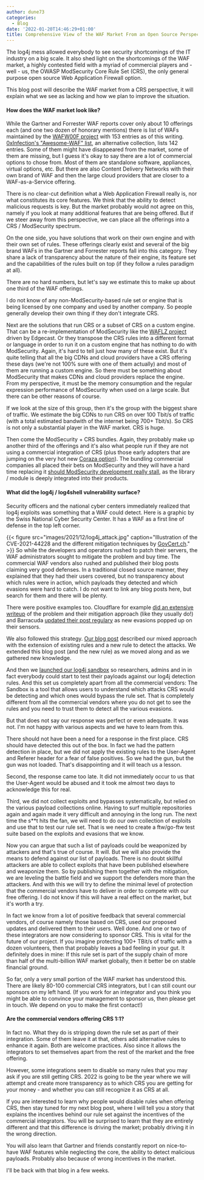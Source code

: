 ```yaml
---
author: dune73
categories:
  - Blog
date: '2022-01-20T14:46:29+01:00'
title: Comprehensive View of the WAF Market From an Open Source Perspective
---
```



The log4j mess allowed everybody to see security shortcomings of the IT industry on a big scale. It also shed light on the shortcomings of the WAF market, a highly contested field with a myriad of commercial players and - well - us, the OWASP ModSecurity Core Rule Set (CRS), the only general purpose open source Web Application Firewall option.

This blog post will describe the WAF market from a CRS perspective, it will explain what we see as lacking and how we plan to improve the situation.

#### How does the WAF market look like?

While the Gartner and Forrester WAF reports cover only about 10 offerings each (and one two dozen of honorary mentions) there is list of WAFs maintained by the [WAFW00F project](https://github.com/EnableSecurity/wafw00f) with 153 entries as of this writing. [0xInfection's "Awesome-WAF" list](https://github.com/0xInfection/Awesome-WAF), an alternative collection, lists 142 entries. Some of them might have disappeared from the market, some of them are missing, but I guess it's okay to say there are a lot of commercial options to chose from. Most of them are standalone software, appliances, virtual options, etc. But there are also Content Delivery Networks with their own brand of WAF and then the large cloud providers that are closer to a WAF-as-a-Service offering.

There is no clear-cut definition what a Web Application Firewall really is, nor what constitutes its core features. We think that the ability to detect malicious requests is key. But the market probably would not agree on this, namely if you look at many additional features that are being offered. But if we steer away from this perspective, we can place all the offerings into a CRS / ModSecurity spectrum.

On the one side, you have solutions that work on their own engine and with their own set of rules. These offerings clearly exist and several of the big brand WAFs in the Gartner and Forrester reports fall into this category. They share a lack of transparency about the nature of their engine, its feature set and the capabilities of the rules built on top (if they follow a rules paradigm at all).

There are no hard numbers, but let's say we estimate this to make up about one third of the WAF offerings.

I do not know of any non-ModSecurity-based rule set or engine that is being licensed by one company and used by another company. So people generally develop their own thing if they don't integrate CRS.

Next are the solutions that run CRS or a subset of CRS on a custom engine. That can be a re-implementation of ModSecurity like the [WAFLZ project](https://github.com/EdgeCast/waflz) driven by Edgecast. Or they transpose the CRS rules into a different format or language in order to run it on a custom engine that has nothing to do with ModSecurity. Again, it's hard to tell just how many of these exist. But it's quite telling that all the big CDNs and cloud providers have a CRS offering these days (we're not 100% sure with one of them actually) and most of them are running a custom engine. So there must be something about ModSecurity that makes CDNs and cloud providers replace the engine. From my perspective, it must be the memory consumption and the regular expression performance of ModSecurity when used on a large scale. But there can be other reasons of course.

If we look at the size of this group, then it's the group with the biggest share of traffic. We estimate the big CDNs to run CRS on over 100 Tbit/s of traffic (with a total estimated bandwith of the internet being 700+ Tbit/s). So CRS is not only a substantial player in the WAF market. CRS is huge.

Then come the ModSecurity + CRS bundles. Again, they probably make up another third of the offerings and it's also what people run if they are not using a commercial integration of CRS (plus those early adopters that are jumping on the very hot new [Coraza option](https://coraza.io/)). The bundling commercial companies all placed their bets on ModSecurity and they will have a hard time replacing it [should ModSecurity development really stall](https://coreruleset.org/20211222/talking-about-modsecurity-and-the-new-coraza-waf/), as the library / module is deeply integrated into their products.

#### What did the log4j / log4shell vulnerability surface?

Security officers and the national cyber centers immediately realized that log4j exploits was something that a WAF could detect. Here is a graphic by the Swiss National Cyber Security Center. It has a WAF as a first line of defense in the top left corner.

{{< figure src="images/2021/12/log4j_attack.jpg" caption="Illustration of the CVE-2021-44228 and the different mitigation techniques by [GovCert.ch](https://www.govcert.ch/blog/zero-day-exploit-targeting-popular-java-library-log4j/)." >}}
So while the developers and operators rushed to patch their servers, the WAF administrators sought to mitigate the problem and buy time. The commercial WAF vendors also rushed and published their blog posts claiming very good defenses. In a traditional closed source manner, they explained that they had their users covered, but no transparency about which rules were in action, which payloads they detected and which evasions were hard to catch. I do not want to link any blog posts here, but search for them and there will be plenty.

There were positive examples too. Cloudflare for example [did an extensive writeup](https://blog.cloudflare.com/tag/log4shell/) of the problem and their mitigation approach (like they usually do!) and Barracuda [updated their post regulary](https://campus.barracuda.com/product/WAAS/doc/96024380/apache-log4j-critical-vulnerability-cve-2021-44228/) as new evasions popped up on their sensors.

We also followed this strategy. [Our blog post](https://coreruleset.org/20211213/crs-and-log4j-log4shell-cve-2021-44228/) described our mixed approach with the extension of existing rules and a new rule to detect the attacks. We extended this blog post (and the new rule) as we moved along and as we gathered new knowledge.

And then we [launched our log4j sandbox](https://coreruleset.org/20211216/public-hunt-for-log4j-log4shell-evasions-waf-bypasses/) so researchers, admins and in in fact everybody could start to test their payloads against our log4j detection rules. And this set us completely apart from all the commercial vendors: The Sandbox is a tool that allows users to understand which attacks CRS would be detecting and which ones would bypass the rule set. That is completely different from all the commercial vendors where you do not get to see the rules and you need to trust them to detect all the various evasions.

But that does not say our response was perfect or even adequate. It was not. I'm not happy with various aspects and we have to learn from this.

There should not have been a need for a response in the first place. CRS should have detected this out of the box. In fact we had the pattern detection in place, but we did not apply the existing rules to the User-Agent and Referer header for a fear of false positives. So we had the gun, but the gun was not loaded. That's disappointing and it will teach us a lesson.

Second, the response came too late. It did not immediately occur to us that the User-Agent would be abused and it took me almost two days to acknowledge this for real.

Third, we did not collect exploits and bypasses systematically, but relied on the various payload collections online. Having to surf multiple repositories again and again made it very difficult and annoying in the long run. The next time the s\*\*t hits the fan, we will need to do our own collection of exploits and use that to test our rule set. That is we need to create a ftw/go-ftw test suite based on the exploits and evasions that we know.

Now you can argue that such a list of payloads could be weaponized by attackers and that's true of course. It will. But we will also provide the means to defend against our list of payloads. There is no doubt skillful attackers are able to collect exploits that have been published elsewhere and weaponize them. So by publishing them together with the mitigation, we are leveling the battle field and we support the defenders more than the attackers. And with this we will try to define the minimal level of protection that the commercial vendors have to deliver in order to compete with our free offering. I do not know if this will have a real effect on the market, but it's worth a try.

In fact we know from a lot of positive feedback that several commercial vendors, of course namely those based on CRS, used our proposed updates and delivered them to their users. Well done. And one or two of these integrators are now considering to sponsor CRS. This is vital for the future of our project. If you imagine protecting 100+ TBit/s of traffic with a dozen volunteers, then that probably leaves a bad feeling in your gut. It definitely does in mine: If this rule set is part of the supply chain of more than half of the multi-billion WAF market globally, then it better be on stable financial ground.  
  
So far, only a very small portion of the WAF market has understood this. There are likely 80-100 commercial CRS integrators, but I can still count our sponsors on my left hand. (If you work for an integrator and you think you might be able to convince your management to sponsor us, then please get in touch. We depend on you to make the first contact!)

#### Are the commercial vendors offering CRS 1:1?

In fact no. What they do is stripping down the rule set as part of their integration. Some of them leave it at that, others add alternative rules to enhance it again. Both are welcome practices. Also since it allows the integrators to set themselves apart from the rest of the market and the free offering.

However, some integrations seem to disable so many rules that you may ask if you are still getting CRS. 2022 is going to be the year where we will attempt and create more transparency as to which CRS you are getting for your money - and whether you can still recognize it as CRS at all.

If you are interested to learn why people would disable rules when offering CRS, then stay tuned for my next blog post, where I will tell you a story that explains the incentives behind our rule set against the incentives of the commercial integrators. You will be surprised to learn that they are entirely different and that this difference is driving the market; probably driving it in the wrong direction.

You will also learn that Gartner and friends constantly report on nice-to-have WAF features while neglecting the core, the ability to detect malicious payloads. Probably also because of wrong incentives in the market.

I'll be back with that blog in a few weeks.

